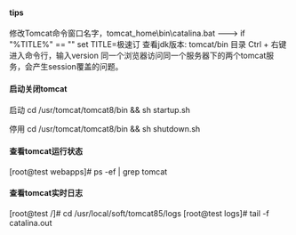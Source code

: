 #### tips
修改Tomcat命令窗口名字，tomcat_home\bin\catalina.bat  ———> if "%TITLE%" == "" set TITLE=极速订
查看jdk版本: tomcat/bin 目录 Ctrl + 右键进入命令行，输入version
同一个浏览器访问同一个服务器下的两个tomcat服务，会产生session覆盖的问题。

#### 启动关闭tomcat
启动
cd /usr/tomcat/tomcat8/bin && sh startup.sh

停用
cd /usr/tomcat/tomcat8/bin && sh shutdown.sh


#### 查看tomcat运行状态
[root@test webapps]# ps -ef | grep tomcat

#### 查看tomcat实时日志
[root@test /]# cd /usr/local/soft/tomcat85/logs
[root@test logs]# tail -f catalina.out
